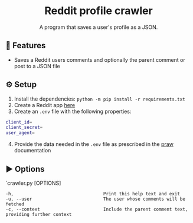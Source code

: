 <h1 align=center>Reddit profile crawler</h1>
<p align=center>A program that saves a user's profile as a JSON.</p>

## 🚀 Features

- Saves a Reddit users comments and optionally the parent comment or post to a JSON file

## ⚙️ Setup

1. Install the dependencies: `python -m pip install -r requirements.txt`
2. Create a Reddit app [here](https://www.reddit.com/prefs/apps)
3. Create an `.env` file with the following properties:

```sh
client_id=
client_secret=
user_agent=
```

4. Provide the data needed in the `.env` file as prescribed in the [praw](https://praw.readthedocs.io/en/stable/getting_started/quick_start.html) documentation

## ▶️ Options

`crawler.py [OPTIONS]

    -h,                                  Print this help text and exit
    -u, --user                           The user whose comments will be fetched
    -c, --context                        Include the parent comment text, providing further context
